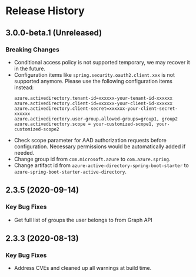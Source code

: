 # Release History

## 3.0.0-beta.1 (Unreleased)
### Breaking Changes
- Conditional access policy is not supported temporary, we may recover it in the future.
- Configuration items like `spring.security.oauth2.client.xxx` is not supported anymore. Please use the following configuration items instead:
    ```
    azure.activedirectory.tenant-id=xxxxxx-your-tenant-id-xxxxxx
    azure.activedirectory.client-id=xxxxxx-your-client-id-xxxxxx
    azure.activedirectory.client-secret=xxxxxx-your-client-secret-xxxxxx
    azure.activedirectory.user-group.allowed-groups=group1, group2
    azure.activedirectory.scope = your-customized-scope1, your-customized-scope2
    ```
- Check scope parameter for AAD authorization requests before configuration. Necessary permissions would be automatically added if needed.
- Change group id from `com.microsoft.azure` to `com.azure.spring`.
- Change artifact id from `azure-active-directory-spring-boot-starter` to `azure-spring-boot-starter-active-directory`.

## 2.3.5 (2020-09-14)
### Key Bug Fixes
- Get full list of groups the user belongs to from Graph API

## 2.3.3 (2020-08-13)
### Key Bug Fixes 
- Address CVEs and cleaned up all warnings at build time. 
